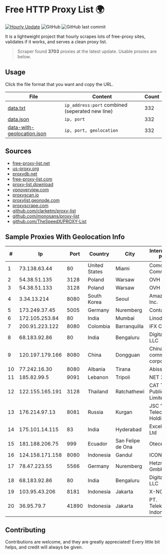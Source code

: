
# Free HTTP Proxy List 🌍

[![Hourly Update](https://github.com/mertguvencli/http-proxy-list/actions/workflows/main.yml/badge.svg?branch=main)](https://github.com/mertguvencli/http-proxy-list/actions/workflows/main.yml)
![GitHub](https://img.shields.io/github/license/mertguvencli/http-proxy-list)
![GitHub last commit](https://img.shields.io/github/last-commit/mertguvencli/http-proxy-list)

It is a lightweight project that hourly scrapes lots of free-proxy sites, validates if it works, and serves a clean proxy list.


> Scraper found **3703** proxies at the latest update. Usable proxies are below.

## Usage

Click the file format that you want and copy the URL.


|File|Content|Count|
|----|-------|-----|
|[data.txt](https://raw.githubusercontent.com/mertguvencli/http-proxy-list/main/proxy-list/data.txt)|`ip_address:port` combined (seperated new line)|332|
|[data.json](https://raw.githubusercontent.com/mertguvencli/http-proxy-list/main/proxy-list/data.json)|`ip, port`|332|
|[data-with-geolocation.json](https://raw.githubusercontent.com/mertguvencli/http-proxy-list/main/proxy-list/data-with-geolocation.json)|`ip, port, geolocation`|332|

## Sources

* [free-proxy-list.net](https://free-proxy-list.net)
* [us-proxy.org](https://www.us-proxy.org)
* [proxydb.net](http://proxydb.net)
* [free-proxy-list.com](https://free-proxy-list.com/?page=&port=&type%5B%5D=http&type%5B%5D=https&up_time=0&search=Search)
* [proxy-list.download](https://www.proxy-list.download/HTTP)
* [vpnoverview.com](https://vpnoverview.com/privacy/anonymous-browsing/free-proxy-servers)
* [proxyscan.io](https://www.proxyscan.io)
* [proxylist.geonode.com](https://proxylist.geonode.com/api/proxy-list?limit=300&page=1&sort_by=lastChecked&sort_type=desc&protocols=http,https)
* [proxyscrape.com](https://api.proxyscrape.com/v2/?request=displayproxies&protocol=http&timeout=10000&country=all&ssl=all&anonymity=all)
* [github.com/clarketm/proxy-list](https://raw.githubusercontent.com/clarketm/proxy-list/master/proxy-list-raw.txt)
* [github.com/monosans/proxy-list](https://raw.githubusercontent.com/monosans/proxy-list/main/proxies/http.txt)
* [github.com/TheSpeedX/PROXY-List](https://raw.githubusercontent.com/TheSpeedX/PROXY-List/master/http.txt)


## Sample Proxies With Geolocation Info

|#|Ip|Port|Country|City|Internet Service Provider|
|-|--|----|-------|----|-------------------------|
|1|73.138.63.44|80|United States|Miami|Comcast Cable Communications|
|2|54.38.51.135|3128|Poland|Warsaw|OVH SAS|
|3|54.38.51.133|3128|Poland|Warsaw|OVH SAS|
|4|3.34.13.214|8080|South Korea|Seoul|Amazon.com, Inc.|
|5|173.249.37.45|5005|Germany|Nuremberg|Contabo GmbH|
|6|172.105.253.84|80|India|Mumbai|Linode, LLC|
|7|200.91.223.122|8080|Colombia|Barranquilla|IFX Corporation|
|8|68.183.92.86|80|India|Bengaluru|DigitalOcean, LLC|
|9|120.197.179.166|8080|China|Dongguan|China Mobile communications corporation|
|10|77.242.16.30|8080|Albania|Tirana|Abissnet ISP|
|11|185.82.99.5|9091|Lebanon|Tripoli|NET 360 S.A.R.L|
|12|122.155.165.191|3128|Thailand|Ratchathewi|CAT Telecom Public Company Limited|
|13|176.214.97.13|8081|Russia|Kurgan|JSC "ER-Telecom Holding"|
|14|175.101.14.115|83|India|Hyderabad|ExcellMedia Pvt Ltd|
|15|181.188.206.75|999|Ecuador|San Felipe de Ona|Otecel S.A.|
|16|124.158.171.158|8080|Indonesia|Gandul|ICON+|
|17|78.47.223.55|5566|Germany|Nuremberg|Hetzner Online GmbH|
|18|68.183.92.86|80|India|Bengaluru|DigitalOcean, LLC|
|19|103.95.43.206|8181|Indonesia|Jakarta|X-NODE|
|20|36.95.79.7|41890|Indonesia|Jakarta|PT. Telekomunikasi Indonesia|



## Contributing

Contributions are welcome, and they are greatly appreciated! Every
little bit helps, and credit will always be given.

